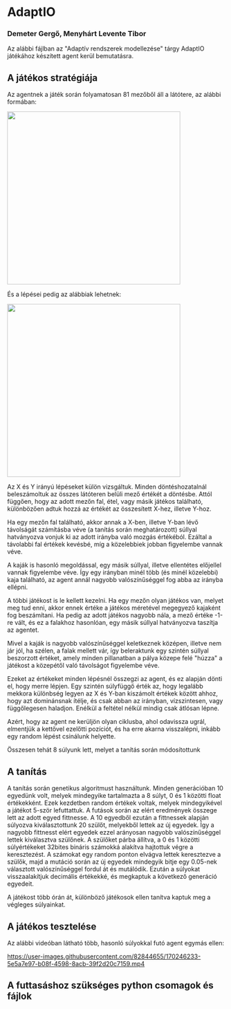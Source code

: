 # AdaptIO
### Demeter Gergő, Menyhárt Levente Tibor

Az alábbi fájlban az "Adaptív rendszerek modellezése" tárgy AdaptIO játékához készített agent kerül bemutatásra.

## A játékos stratégiája

Az agentnek a játék során folyamatosan 81 mezőből áll a látótere, az alábbi formában:

<img src="https://user-images.githubusercontent.com/82844655/170237011-0b819a23-5354-4739-9eec-ff33574b53d3.png" width="400" height="400">


És a lépései pedig az alábbiak lehetnek:

<img src="https://user-images.githubusercontent.com/82844655/170237092-7003ad16-b784-45d1-99b3-1a125090f011.png" width="400" height="400">


Az X és Y irányú lépéseket külön vizsgáltuk. Minden döntéshozatalnál beleszámoltuk az összes látóteren belüli mező értékét a döntésbe. Attól függően, hogy az adott mezőn fal, étel, vagy másik játékos található, különbözően adtuk hozzá az értékét az összesített X-hez, illetve Y-hoz.

Ha egy mezőn fal található, akkor annak a X-ben, illetve Y-ban lévő távolságát számításba véve (a tanítás során meghatározott) súllyal hatványozva vonjuk ki az adott irányba való mozgás értékéból. Ezáltal a távolabbi fal értékek kevésbé, míg a közelebbiek jobban figyelembe vannak véve.

A kaják is hasonló megoldással, egy másik súllyal, illetve ellentétes előjellel vannak figyelembe véve. Így egy irányban minél több (és minél közelebbi) kaja található, az agent annál nagyobb valószínűséggel fog abba az irányba ellépni.

A többi játékost is le kellett kezelni. Ha egy mezőn olyan játékos van, melyet meg tud enni, akkor ennek értéke a játékos méretével megegyező kajaként fog beszámítani. Ha pedig az adott játékos nagyobb nála, a mező értéke -1-re vált, és ez a falakhoz hasonlóan, egy másik súllyal hatványozva taszítja az agentet.

Mivel a kaják is nagyobb valószínűséggel keletkeznek középen, illetve nem jár jól, ha szélen, a falak mellett vár, így beleraktunk egy szintén súllyal beszorzott értéket, amely minden pillanatban a pálya közepe felé "húzza" a játékost a közepétől való távolságot figyelembe véve.

Ezeket az értékeket minden lépésnél összegzi az agent, és ez alapján dönti el, hogy merre lépjen. Egy szintén súlyfüggő érték az, hogy legalább mekkora különbség legyen az X és Y-ban kiszámolt értékek között ahhoz, hogy azt dominánsnak ítélje, és csak abban az irányban, vízszintesen, vagy függőlegesen haladjon. Enélkül a feltétel nélkül mindig csak átlósan lépne.

Azért, hogy az agent ne kerüljön olyan ciklusba, ahol odavissza ugrál, elmentjük a kettővel ezelőtti pozíciót, és ha erre akarna visszalépni, inkább egy random lépést csinálunk helyette. 

 Összesen tehát 8 súlyunk lett, melyet a tanítás során módosítottunk

## A tanítás

A tanítás során genetikus algoritmust használtunk. Minden generációban 10 egyedünk volt, melyek mindegyike tartalmazta a 8 súlyt, 0 és 1 közötti float értékekként.
Ezek kezdetben random értékek voltak, melyek mindegyikével a játékot 5-ször lefuttattuk. A futások során az elért eredmények összege lett az adott egyed fittnesse. A 10 egyedből ezután a fittnessek alapján súlyozva kiválasztottunk 20 szülőt, melyekből lettek az új egyedek. Így a nagyobb fittnesst elért egyedek ezzel arányosan nagyobb valószínűséggel lettek kiválasztva szülőnek.
A szülőket párba állítva, a 0 és 1 közötti súlyértékeket 32bites bináris számokká alakítva hajtottuk végre a keresztezést. A számokat egy random ponton elvágva lettek keresztezve a szülők, majd a mutáció során az új egyedek mindegyik bitje egy 0.05-nek választott valószínűséggel fordul át és mutálódik. Ezután a súlyokat visszaalakítjuk decimális értékekké, és megkaptuk a következő generáció egyedeit.

A játékost több órán át, különböző játékosok ellen tanítva kaptuk meg a végleges súlyainkat.


## A játékos tesztelése

Az alábbi videóban látható több, hasonló súlyokkal futó agent egymás ellen:

https://user-images.githubusercontent.com/82844655/170246233-5e5a7e97-b08f-4598-8acb-39f2d20c7159.mp4

## A futtasáshoz szükséges python csomagok és fájlok
